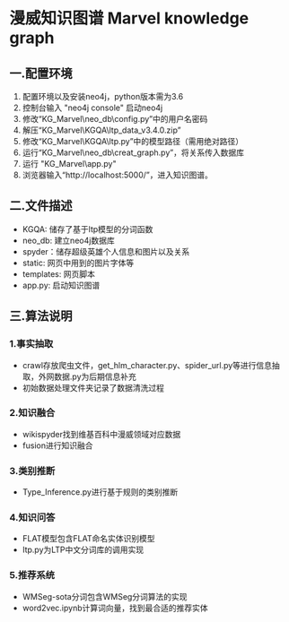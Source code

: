 # 漫威知识图谱 Marvel knowledge graph

## 一.配置环境

1. 配置环境以及安装neo4j，python版本需为3.6
2. 控制台输入 "neo4j console" 启动neo4j
3. 修改“KG_Marvel\neo_db\config.py”中的用户名密码
4. 解压“KG_Marvel\KGQA\ltp_data_v3.4.0.zip”
5. 修改“KG_Marvel\KGQA\ltp.py”中的模型路径（需用绝对路径）
6. 运行“KG_Marvel\neo_db\creat_graph.py”，将关系传入数据库
7. 运行  "KG_Marvel\app.py"
8. 浏览器输入“http://localhost:5000/”，进入知识图谱。

## 二.文件描述

- KGQA: 储存了基于ltp模型的分词函数
- neo_db: 建立neo4j数据库
- spyder：储存超级英雄个人信息和图片以及关系
- static: 网页中用到的图片字体等
- templates: 网页脚本
- app.py: 启动知识图谱

## 三.算法说明

### 1.事实抽取

- crawl存放爬虫文件，get_hlm_character.py、spider_url.py等进行信息抽取，外网数据.py为后期信息补充
- 初始数据处理文件夹记录了数据清洗过程

### 2.知识融合

- wikispyder找到维基百科中漫威领域对应数据
- fusion进行知识融合

### 3.类别推断

- Type_Inference.py进行基于规则的类别推断

### 4.知识问答

- FLAT模型包含FLAT命名实体识别模型
- ltp.py为LTP中文分词库的调用实现

### 5.推荐系统

- WMSeg-sota分词包含WMSeg分词算法的实现
- word2vec.ipynb计算词向量，找到最合适的推荐实体



